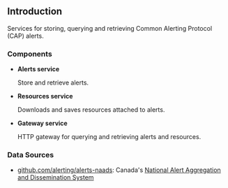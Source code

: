 ## Introduction

Services for storing, querying and retrieving Common Alerting Protocol (CAP) alerts.

### Components

- **Alerts service**

  Store and retrieve alerts.
- **Resources service**

  Downloads and saves resources attached to alerts.
- **Gateway service**

  HTTP gateway for querying and retrieving alerts and resources.

### Data Sources

- [github.com/alerting/alerts-naads](https://github.com/alerting/alerts-naads): Canada's [National Alert Aggregation and Dissemination System](https://alerts.pelmorex.com)
